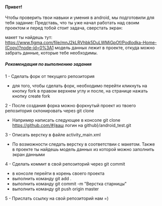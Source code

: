 #### Привет!

Чтобы проверить твои навыки и умения в android, мы подготовили для тебя задание:
Представь, что ты уже начал работать над своим проектом и перед тобой стоит задача, сверстать экран:

макет ты найдешь тут: https://www.figma.com/file/mnJ2kLRVhbk5DuLWMiGpOf/Podlodka-Home-(Copy)?node-id=0%3A1
модель данных лежит в проекте, откуда можно забрать данные, которые тебе необходимы.

##### Рекомендация по выполнению задания
1 - Сделать форк от текущего репозитория
* для того, чтобы сделать форк, необходимо перейти кликнуть на кнопку fork в правом верхнем углу и после, на странице нажать кнопку create fork

2 - После создания форка можно форкнутый проект из твоего репозитория склонировать через git clone
* Например написать следующее в консоле git clone https://github.com/#{ваш логин на github}/android_test.git

3 - Описать верстку в файле activity_main.xml 
* По возможности следать верстку в соответствии с макетом. Также в проекте ты найдешь модель данных из которой можно заполнить экран данными

4 - Сделать коммит в свой репозиторий через git commit
* в консоле перейти в корень своего проекта
* выполнить команду git add .
* выполнить команду git commit -m "Верстка старницы"
* выполнить команду git push origin master

5 - Прислать ссылку на свой репозиторий нам =)
